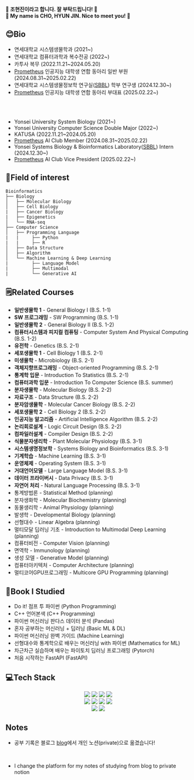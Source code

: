 **👋 조현진이라고 합니다. 잘 부탁드립니다! 👋**
<br>
**👋 My name is CHO, HYUN JIN. Nice to meet you! 👋**

## 😊Bio
* 연세대학교 시스템생물학과 (2021~)
* 연세대학교 컴퓨터과학과 복수전공 (2022~)
* 카투사 복무 (2022.11.21~2024.05.20)
* [Prometheus](https://prometheus-ai.net/) 인공지능 대학생 연합 동아리 일반 부원 (2024.08.31~2025.02.22)
* 연세대학교 시스템생물정보학 연구실([SBBL](https://www.sbblaboratory.com/)) 학부 연구생 (2024.12.30~)
* [Prometheus](https://prometheus-ai.net/) 인공지능 대학생 연합 동아리 부대표 (2025.02.22~)

<br>
<br>

* Yonsei University System Biology (2021~)
* Yonsei University Computer Science Double Major (2022~)
* KATUSA (2022.11.21~2024.05.20)
* [Prometheus](https://prometheus-ai.net/) AI Club Member (2024.08.31~2025.02.22)
* Yonsei Systems Biology & Bioinformatics Laboratory([SBBL](https://www.sbblaboratory.com/)) Intern (2024.12.30~)
* [Prometheus](https://prometheus-ai.net/) AI Club Vice President (2025.02.22~)


## 🧬Field of interest

~~~
Bioinformatics
├── Biology
│   ├── Molecular Biology
│   ├── Cell Biology
|   ├── Cancer Biology
|   ├── Epigenetics
│   └── RNA-seq
├── Computer Science
│   ├── Programming Language
|   |     ├── Python
|   |     ├── R
│   ├── Data Structure
│   ├── Algorithm
│   └── Machine Learning & Deep Learning
|         ├── Language Model
|         ├── Multimodal
|         └── Generative AI
~~~

## 🗒Related Courses
* **일반생물학 1** - General Biology I (B.S. 1-1)
* **SW 프로그래밍** - SW Programming (B.S. 1-1)
* **일반생물학 2** - General Biology II (B.S. 1-2)
* **컴퓨터시스템과 피지컬 컴퓨팅** - Computer System And Physical Computing (B.S. 1-2)
* **유전학** - Genetics (B.S. 2-1)
* **세포생물학 1** - Cell Biology 1 (B.S. 2-1)
* **미생물학** - Microbiology (B.S. 2-1)
* **객체지향프로그래밍** - Object-oriented Programming (B.S. 2-1)
* **통계학 입문** - Introduction To Statistics (B.S. 2-1)
* **컴퓨터과학 입문** - Introduction To Computer Science (B.S. summer)
* **분자생물학** - Molecular Biology (B.S. 2-2)
* **자료구조** - Data Structure (B.S. 2-2)
* **분자암생물학** - Molecular Cancer Biology (B.S. 2-2)
* **세포생물학 2** - Cell Biology 2 (B.S. 2-2)
* **인공지능 알고리즘** - Artificial Intelligence Algorithm (B.S. 2-2)
* **논리회로설계** - Logic Circuit Design (B.S. 2-2)
* **컴파일러설계** - Compiler Design (B.S. 2-2)
* **식물분자생리학** - Plant Molecular Physiology (B.S. 3-1)
* **시스템생명정보학** - Systems Biology and Bioinformatics (B.S. 3-1)
* **기계학습** - Machine Learning (B.S. 3-1)
* **운영체제** - Operating System (B.S. 3-1)
* **거대언어모델** - Large Language Model (B.S. 3-1)
* **데이터 프라이버시** - Data Privacy (B.S. 3-1)
* **자연어 처리** - Natural Language Processing (B.S. 3-1)
* 통계방법론 - Statistical Method (planning)
* 분자생화학 - Molecular Biochemistry (planning)
* 동물생리학 - Animal Physiology (planning)
* 발생학 - Developmental Biology (planning)
* 선형대수 - Linear Algebra (planning)
* 멀티모달 딥러닝 기초 - Introduction to Multimodal Deep Learning (planning)
* 컴퓨터비전 - Computer Vision (planning)
* 면역학 - Immunology (planning)
* 생성 모델 - Generative Model (planning)
* 컴퓨터아키텍처 - Computer Architecture (planning)
* 멀티코어GPU프로그래밍 - Multicore GPU Programming (planning)

## 📖Book I Studied
* Do it! 점프 투 파이썬 (Python Programming)
* C++ 언어본색 (C++ Programming)
* 파이썬 머신러닝 판다스 데이터 분석 (Pandas)
* 혼자 공부하는 머신러닝 + 딥러닝 (Basic ML & DL)
* 파이썬 머신러닝 완벽 가이드 (Machine Learning)
* 선형대수와 통계학으로 배우는 머신러닝 with 파이썬 (Mathematics for ML)
* 차근차근 실습하며 배우는 파이토치 딥러닝 프로그래밍 (Pytorch)
* 처음 시작하는 FastAPI (FastAPI)

## 💻Tech Stack
<div align=center> 
  <img src="https://img.shields.io/badge/python-3670A0?style=for-the-badge&logo=python&logoColor=ffdd54">
  <img src="https://img.shields.io/badge/R-276DC3?style=for-the-badge&logo=R&logoColor=white">
  <img src="https://img.shields.io/badge/java-%23ED8B00.svg?style=for-the-badge&logo=openjdk&logoColor=white">
  <img src="https://img.shields.io/badge/C++-00599C?style=for-the-badge&logo=C++&logoColor=white">
  <br>
  <img src="https://img.shields.io/badge/Pandas-150458?style=for-the-badge&logo=Pandas&logoColor=white">
  <img src="https://img.shields.io/badge/Numpy-013243?style=for-the-badge&logo=Numpy&logoColor=white">
  <img src="https://img.shields.io/badge/scikit-learn-F7931E?style=for-the-badge&logo=scikit-learn&logoColor=white">
  <img src="https://img.shields.io/badge/PyTorch-EE4C2C?style=for-the-badge&logo=PyTorch&logoColor=white">
  <br>
  <img src="https://img.shields.io/badge/GitHub-181717?style=for-the-badge&logo=GitHub&logoColor=white">
  <img src="https://img.shields.io/badge/FastAPI-009688?style=for-the-badge&logo=FastAPI&logoColor=white">
  
  
  
</div>

## Notes
* 공부 기록은 블로그 [blog](https://hyun-jin891.github.io/)에서 개인 노션(private)으로 옮겼습니다!

<br>

* I change the platform for my notes of studying from blog to private notion 
